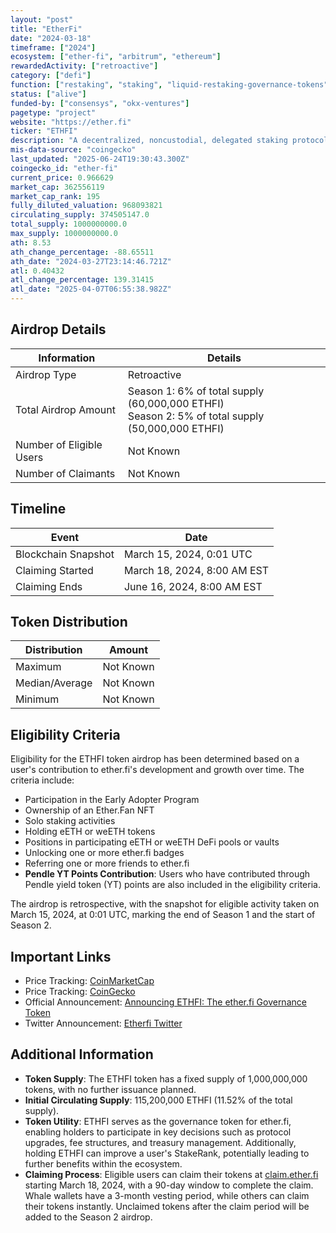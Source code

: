 ```yaml
---
layout: "post"
title: "EtherFi"
date: "2024-03-18"
timeframe: ["2024"]
ecosystem: ["ether-fi", "arbitrum", "ethereum"]
rewardedActivity: ["retroactive"]
category: ["defi"]
function: ["restaking", "staking", "liquid-restaking-governance-tokens", "decentralized-finance"]
status: ["alive"]
funded-by: ["consensys", "okx-ventures"]
pagetype: "project"
website: "https://ether.fi"
ticker: "ETHFI"
description: "A decentralized, noncustodial, delegated staking protocol leading in liquid restaking tokens, allowing users to stake ETH securely while maintaining liquidity through eETH, a rebasing ERC-20 liquid staking token."
mis-data-source: "coingecko"
last_updated: "2025-06-24T19:30:43.300Z"
coingecko_id: "ether-fi"
current_price: 0.966629
market_cap: 362556119
market_cap_rank: 195
fully_diluted_valuation: 968093821
circulating_supply: 374505147.0
total_supply: 1000000000.0
max_supply: 1000000000.0
ath: 8.53
ath_change_percentage: -88.65511
ath_date: "2024-03-27T23:14:46.721Z"
atl: 0.40432
atl_change_percentage: 139.31415
atl_date: "2025-04-07T06:55:38.982Z"
---
```


## Airdrop Details

| Information              | Details                                                                                            |
| ------------------------ | -------------------------------------------------------------------------------------------------- |
| Airdrop Type             | Retroactive                                                                                        |
| Total Airdrop Amount     | Season 1: 6% of total supply (60,000,000 ETHFI)<br>Season 2: 5% of total supply (50,000,000 ETHFI) |
| Number of Eligible Users | Not Known                                                                                          |
| Number of Claimants      | Not Known                                                                                          |

## Timeline

| Event               | Date                        |
| ------------------- | --------------------------- |
| Blockchain Snapshot | March 15, 2024, 0:01 UTC    |
| Claiming Started    | March 18, 2024, 8:00 AM EST |
| Claiming Ends       | June 16, 2024, 8:00 AM EST  |

## Token Distribution

| Distribution   | Amount    |
| -------------- | --------- |
| Maximum        | Not Known |
| Median/Average | Not Known |
| Minimum        | Not Known |

## Eligibility Criteria

Eligibility for the ETHFI token airdrop has been determined based on a user's contribution to ether.fi's development and growth over time. The criteria include:

- Participation in the Early Adopter Program
- Ownership of an Ether.Fan NFT
- Solo staking activities
- Holding eETH or weETH tokens
- Positions in participating eETH or weETH DeFi pools or vaults
- Unlocking one or more ether.fi badges
- Referring one or more friends to ether.fi
- **Pendle YT Points Contribution**: Users who have contributed through Pendle yield token (YT) points are also included in the eligibility criteria.

The airdrop is retrospective, with the snapshot for eligible activity taken on March 15, 2024, at 0:01 UTC, marking the end of Season 1 and the start of Season 2.

## Important Links

- Price Tracking: [CoinMarketCap](https://coinmarketcap.com/currencies/ether-fi)
- Price Tracking: [CoinGecko](https://www.coingecko.com/en/coins/ether-fi)
- Official Announcement: [Announcing ETHFI: The ether.fi Governance Token](https://etherfi.medium.com/announcing-ethfi-the-ether-fi-governance-token-8cae7327763a)
- Twitter Announcement: [Etherfi Twitter](https://x.com/ether_fi/status/1769002585501962253)

## Additional Information

- **Token Supply**: The ETHFI token has a fixed supply of 1,000,000,000 tokens, with no further issuance planned.
- **Initial Circulating Supply**: 115,200,000 ETHFI (11.52% of the total supply).
- **Token Utility**: ETHFI serves as the governance token for ether.fi, enabling holders to participate in key decisions such as protocol upgrades, fee structures, and treasury management. Additionally, holding ETHFI can improve a user's StakeRank, potentially leading to further benefits within the ecosystem.
- **Claiming Process**: Eligible users can claim their tokens at [claim.ether.fi](https://claim.ether.fi) starting March 18, 2024, with a 90-day window to complete the claim. Whale wallets have a 3-month vesting period, while others can claim their tokens instantly. Unclaimed tokens after the claim period will be added to the Season 2 airdrop.